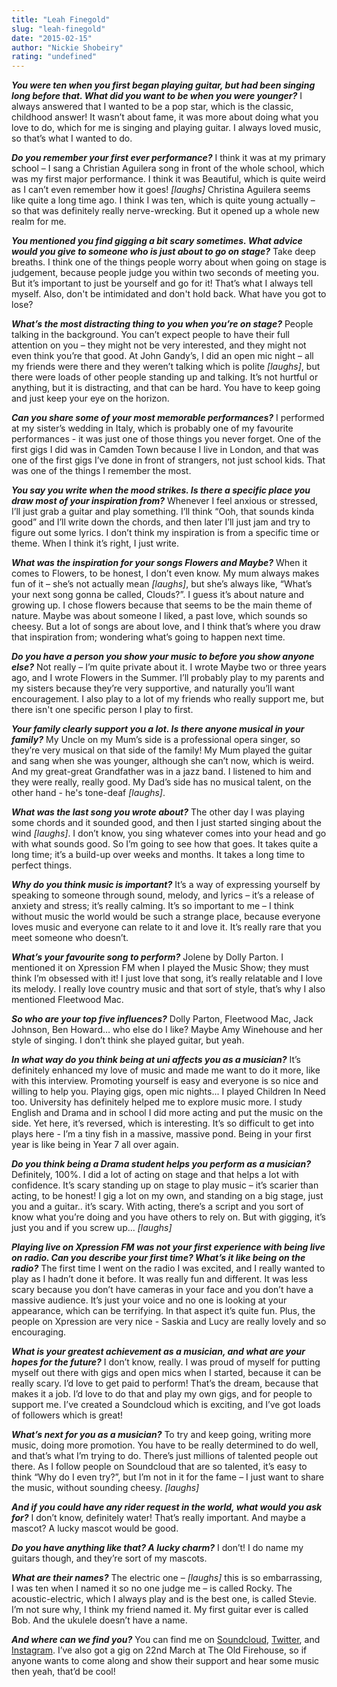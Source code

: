 ```yaml
---
title: "Leah Finegold"
slug: "leah-finegold"
date: "2015-02-15"
author: "Nickie Shobeiry"
rating: "undefined"
---
```


_**You were ten when you first began playing guitar, but had been singing long before that. What did you want to be when you were younger?**_ I always answered that I wanted to be a pop star, which is the classic, childhood answer! It wasn’t about fame, it was more about doing what you love to do, which for me is singing and playing guitar. I always loved music, so that’s what I wanted to do.

_**Do you remember your first ever performance?**_ I think it was at my primary school – I sang a Christian Aguilera song in front of the whole school, which was my first major performance. I think it was Beautiful, which is quite weird as I can’t even remember how it goes! _\[laughs\]_ Christina Aguilera seems like quite a long time ago. I think I was ten, which is quite young actually – so that was definitely really nerve-wrecking. But it opened up a whole new realm for me.

_**You mentioned you find gigging a bit scary sometimes. What advice would you give to someone who is just about to go on stage?**_ Take deep breaths. I think one of the things people worry about when going on stage is judgement, because people judge you within two seconds of meeting you. But it’s important to just be yourself and go for it! That’s what I always tell myself. Also, don't be intimidated and don't hold back. What have you got to lose?

_**What’s the most distracting thing to you when you’re on stage?**_ People talking in the background. You can’t expect people to have their full attention on you – they might not be very interested, and they might not even think you’re that good. At John Gandy’s, I did an open mic night – all my friends were there and they weren’t talking which is polite _\[laughs\]_, but there were loads of other people standing up and talking. It’s not hurtful or anything, but it is distracting, and that can be hard. You have to keep going and just keep your eye on the horizon.

_**Can you share some of your most memorable performances?**_ I performed at my sister’s wedding in Italy, which is probably one of my favourite performances - it was just one of those things you never forget. One of the first gigs I did was in Camden Town because I live in London, and that was one of the first gigs I’ve done in front of strangers, not just school kids. That was one of the things I remember the most.

_**You say you write when the mood strikes. Is there a specific place you draw most of your inspiration from?**_ Whenever I feel anxious or stressed, I’ll just grab a guitar and play something. I’ll think “Ooh, that sounds kinda good” and I’ll write down the chords, and then later I’ll just jam and try to figure out some lyrics. I don’t think my inspiration is from a specific time or theme. When I think it’s right, I just write.

_**What was the inspiration for your songs Flowers and Maybe?**_ When it comes to Flowers, to be honest, I don’t even know. My mum always makes fun of it – she’s not actually mean _\[laughs\]_, but she’s always like, “What’s your next song gonna be called, Clouds?”. I guess it’s about nature and growing up. I chose flowers because that seems to be the main theme of nature. Maybe was about someone I liked, a past love, which sounds so cheesy. But a lot of songs are about love, and I think that’s where you draw that inspiration from; wondering what’s going to happen next time.

_**Do you have a person you show your music to before you show anyone else?**_ Not really – I’m quite private about it. I wrote Maybe two or three years ago, and I wrote Flowers in the Summer. I’ll probably play to my parents and my sisters because they’re very supportive, and naturally you’ll want encouragement. I also play to a lot of my friends who really support me, but there isn't one specific person I play to first.

_**Your family clearly support you a lot. Is there anyone musical in your family?**_ My Uncle on my Mum’s side is a professional opera singer, so they’re very musical on that side of the family! My Mum played the guitar and sang when she was younger, although she can’t now, which is weird. And my great-great Grandfather was in a jazz band. I listened to him and they were really, really good. My Dad’s side has no musical talent, on the other hand - he's tone-deaf _\[laughs\]_.

_**What was the last song you wrote about?**_ The other day I was playing some chords and it sounded good, and then I just started singing about the wind _\[laughs\]_. I don’t know, you sing whatever comes into your head and go with what sounds good. So I’m going to see how that goes. It takes quite a long time; it’s a build-up over weeks and months. It takes a long time to perfect things.

_**Why do you think music is important?**_ It’s a way of expressing yourself by speaking to someone through sound, melody, and lyrics – it’s a release of anxiety and stress; it’s really calming. It’s so important to me – I think without music the world would be such a strange place, because everyone loves music and everyone can relate to it and love it. It’s really rare that you meet someone who doesn’t.

_**What’s your favourite song to perform?**_ Jolene by Dolly Parton. I mentioned it on Xpression FM when I played the Music Show; they must think I’m obsessed with it! I just love that song, it’s really relatable and I love its melody. I really love country music and that sort of style, that’s why I also mentioned Fleetwood Mac.

_**So who are your top five influences?**_ Dolly Parton, Fleetwood Mac, Jack Johnson, Ben Howard… who else do I like? Maybe Amy Winehouse and her style of singing. I don’t think she played guitar, but yeah.

_**In what way do you think being at uni affects you as a musician?**_ It’s definitely enhanced my love of music and made me want to do it more, like with this interview. Promoting yourself is easy and everyone is so nice and willing to help you. Playing gigs, open mic nights... I played Children In Need too. University has definitely helped me to explore music more. I study English and Drama and in school I did more acting and put the music on the side. Yet here, it’s reversed, which is interesting. It’s so difficult to get into plays here - I’m a tiny fish in a massive, massive pond. Being in your first year is like being in Year 7 all over again.

_**Do you think being a Drama student helps you perform as a musician?**_ Definitely, 100%. I did a lot of acting on stage and that helps a lot with confidence. It’s scary standing up on stage to play music – it’s scarier than acting, to be honest! I gig a lot on my own, and standing on a big stage, just you and a guitar.. it’s scary. With acting, there’s a script and you sort of know what you’re doing and you have others to rely on. But with gigging, it’s just you and if you screw up... _\[laughs\]_

_**Playing live on Xpression FM was not your first experience with being live on radio. Can you describe your first time? What’s it like being on the radio?**_ The first time I went on the radio I was excited, and I really wanted to play as I hadn’t done it before. It was really fun and different. It was less scary because you don’t have cameras in your face and you don’t have a massive audience. It’s just your voice and no one is looking at your appearance, which can be terrifying. In that aspect it’s quite fun. Plus, the people on Xpression are very nice - Saskia and Lucy are really lovely and so encouraging.

_**What is your greatest achievement as a musician, and what are your hopes for the future?**_ I don’t know, really. I was proud of myself for putting myself out there with gigs and open mics when I started, because it can be really scary. I’d love to get paid to perform! That’s the dream, because that makes it a job. I’d love to do that and play my own gigs, and for people to support me. I’ve created a Soundcloud which is exciting, and I’ve got loads of followers which is great!

_**What’s next for you as a musician?**_ To try and keep going, writing more music, doing more promotion. You have to be really determined to do well, and that’s what I’m trying to do. There’s just millions of talented people out there. As I follow people on Soundcloud that are so talented, it’s easy to think “Why do I even try?”, but I’m not in it for the fame – I just want to share the music, without sounding cheesy. _\[laughs\]_

_**And if you could have any rider request in the world, what would you ask for?**_ I don’t know, definitely water! That’s really important. And maybe a mascot? A lucky mascot would be good.

_**Do you have anything like that? A lucky charm?**_ I don’t! I do name my guitars though, and they’re sort of my mascots.

_**What are their names?**_ The electric one – _\[laughs\]_ this is so embarrassing, I was ten when I named it so no one judge me – is called Rocky. The acoustic-electric, which I always play and is the best one, is called Stevie. I’m not sure why, I think my friend named it. My first guitar ever is called Bob. And the ukulele doesn’t have a name.

_**And where can we find you?**_ You can find me on [Soundcloud](https://soundcloud.com/leahtess-1), [Twitter](https://twitter.com/leahfinegold), and [Instagram](http://instagram.com/leahfinegold/). I’ve also got a gig on 22nd March at The Old Firehouse, so if anyone wants to come along and show their support and hear some music then yeah, that’d be cool!
